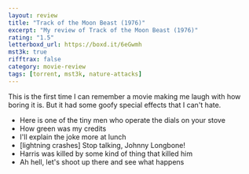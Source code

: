 ```yaml
---
layout: review
title: "Track of the Moon Beast (1976)"
excerpt: "My review of Track of the Moon Beast (1976)"
rating: "1.5"
letterboxd_url: https://boxd.it/6eGwmh
mst3k: true
rifftrax: false
category: movie-review
tags: [torrent, mst3k, nature-attacks]
---
```


This is the first time I can remember a movie making me laugh with how boring it is. But it had some goofy special effects that I can't hate.

- Here is one of the tiny men who operate the dials on your stove
- How green was my credits
- I'll explain the joke more at lunch
- [lightning crashes] Stop talking, Johnny Longbone!
- Harris was killed by some kind of thing that killed him
- Ah hell, let's shoot up there and see what happens
